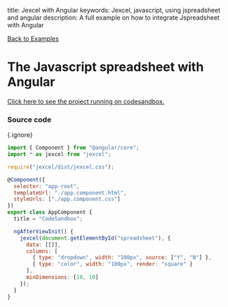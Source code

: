 title: Jexcel with Angular
keywords: Jexcel, javascript, using jspreadsheet and angular
description: A full example on how to integrate Jspreadsheet with Angular

[Back to Examples](/jspreadsheet/v3/examples "Back to the examples section")

# The Javascript spreadsheet with Angular

[Click here to see the project running on codesandbox.](https://codesandbox.io/s/jexcel-and-angular-ej4u2)

### Source code

{.ignore}
```javascript
import { Component } from "@angular/core";
import * as jexcel from "jexcel";

require("jexcel/dist/jexcel.css");

@Component({
  selector: "app-root",
  templateUrl: "./app.component.html",
  styleUrls: ["./app.component.css"]
})
export class AppComponent {
  title = "CodeSandbox";

  ngAfterViewInit() {
    jexcel(document.getElementById("spreadsheet"), {
      data: [[]],
      columns: [
        { type: "dropdown", width: "100px", source: ["Y", "N"] },
        { type: "color", width: "100px", render: "square" }
      ],
      minDimensions: [10, 10]
    });
  }
}
```

